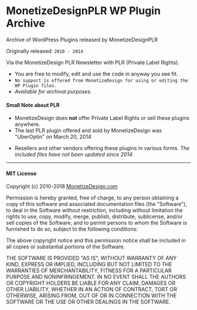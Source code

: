 # MonetizeDesignPLR WP Plugin Archive

Archive of WordPress Plugins released by MonetizeDesignPLR

Originally released: `2010 - 2014` 

Via the MonetizeDesign PLR Newsletter with PLR (Private Label Rights).

- You are free to modify, edit and use the code in anyway you see fit.
- `No support is offered from MonetizeDesign for using or editing the WP Plugin files.` 
- *Available for archival purposes.*

#### Small Note about PLR

- MonetizeDesign does **not** offer Private Label Rights or sell these plugins anywhere.
- The last PLR plugin offered and sold by MonetizeDesign was "UberOptin" on March 20, 2014

* Resellers and other vendors offering these plugins in various forms. *The included files have not been updated since 2014.*

***

#### MIT License

Copyright (c) 2010-2018 [MonetizeDesign.com](https://www.monetizedesign.com/)

Permission is hereby granted, free of charge, to any person obtaining a copy
of this software and associated documentation files (the "Software"), to deal
in the Software without restriction, including without limitation the rights
to use, copy, modify, merge, publish, distribute, sublicense, and/or sell
copies of the Software, and to permit persons to whom the Software is
furnished to do so, subject to the following conditions:

The above copyright notice and this permission notice shall be included in all
copies or substantial portions of the Software.

THE SOFTWARE IS PROVIDED "AS IS", WITHOUT WARRANTY OF ANY KIND, EXPRESS OR
IMPLIED, INCLUDING BUT NOT LIMITED TO THE WARRANTIES OF MERCHANTABILITY,
FITNESS FOR A PARTICULAR PURPOSE AND NONINFRINGEMENT. IN NO EVENT SHALL THE
AUTHORS OR COPYRIGHT HOLDERS BE LIABLE FOR ANY CLAIM, DAMAGES OR OTHER
LIABILITY, WHETHER IN AN ACTION OF CONTRACT, TORT OR OTHERWISE, ARISING FROM,
OUT OF OR IN CONNECTION WITH THE SOFTWARE OR THE USE OR OTHER DEALINGS IN THE
SOFTWARE.
